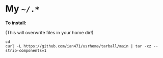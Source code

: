 # My `~/.*`

**To install:**

(This will overwrite files in your home dir!)

```
cd
curl -L https://github.com/ian471/usrhome/tarball/main | tar -xz --strip-components=1
```
